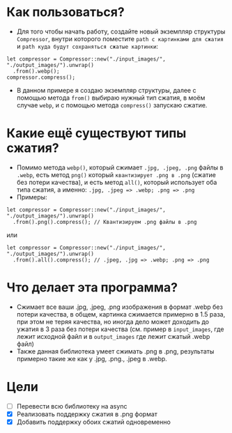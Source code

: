 # Как пользоваться?
- Для того чтобы начать работу, создайте новый экземпляр структуры `Compressor`, внутри которого поместите `path с картинками для сжатия` и `path куда будут сохраняться сжатые картинки`:
```
let compressor = Compressor::new("./input_images/", "./output_images/").unwrap()
  .from().webp();
compressor.compress();
```
- В данном примере я создаю экземпляр структуры, далее с помощью метода `from()` выбираю нужный тип сжатия, в моём случае `webp`, и с помощью метода `compress()` запускаю сжатие.

# Какие ещё существуют типы сжатия?
- Помимо метода `webp()`, который сжимает `.jpg, .jpeg, .png` файлы в `.webp`, есть метод `png()` который `квантизирует .png в .png` (сжатие без потери качества), и есть метод `all()`, который использует оба типа сжатия, а именно: `.jpg, .jpeg => .webp; .png => .png`
- Примеры:
```
let compressor = Compressor::new("./input_images/", "./output_images/").unwrap()
  .from().png().compress(); // Квантизируем .png файлы в .png 
```
или
```
let compressor = Compressor::new("./input_images/", "./output_images/").unwrap()
  .from().all().compress(); // .jpeg, .jpg => .webp; .png => .png
```

# Что делает эта программа?
- Сжимает все ваши .jpg, .jpeg, .png изображения в формат .webp без потери качества, в общем, картинка сжимается примерно в 1.5 раза, при этом не теряя качества, но иногда дело может доходить до ужатия в 3 раза без потери качества (см. пример в `input_images`, где лежит исходной файл и в `output_images` где лежит сжатый .webp файл)
- Также данная библиотека умеет сжимать .png в .png, результаты примерно такие же как у .jpg, .png., .jpeg в .webp.

# Цели
- [ ] Перевести всю библиотеку на async
- [x] Реализовать поддержку сжатия в .png формат
- [x] Добавить поддержку обоих сжатий одновременно
